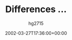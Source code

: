 ---
title: 'Differences ...'
posts: 2
hash: 't6'
author: 'hg2715'
date: 2002-03-27T17:36:00+00:00
sources:
  - http://forums.tokipona.org/viewtopic.php%3Ft=6.html
tags:
  - english
---